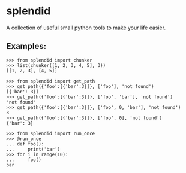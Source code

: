 # splendid

A collection of useful small python tools to make your life easier.

## Examples:

```
>>> from splendid import chunker
>>> list(chunker([1, 2, 3, 4, 5], 3))
[[1, 2, 3], [4, 5]]
```
```
>>> from splendid import get_path
>>> get_path({'foo':[{'bar':3}]}, ['foo'], 'not found')
[{'bar': 3}]
>>> get_path({'foo':[{'bar':3}]}, ['foo', 'bar'], 'not found')
'not found'
>>> get_path({'foo':[{'bar':3}]}, ['foo', 0, 'bar'], 'not found')
3
>>> get_path({'foo':[{'bar':3}]}, ['foo', 0], 'not found')
{'bar': 3}
```
```
>>> from splendid import run_once
>>> @run_once
... def foo():
...     print('bar')
>>> for i in range(10):
...     foo()
bar
```
